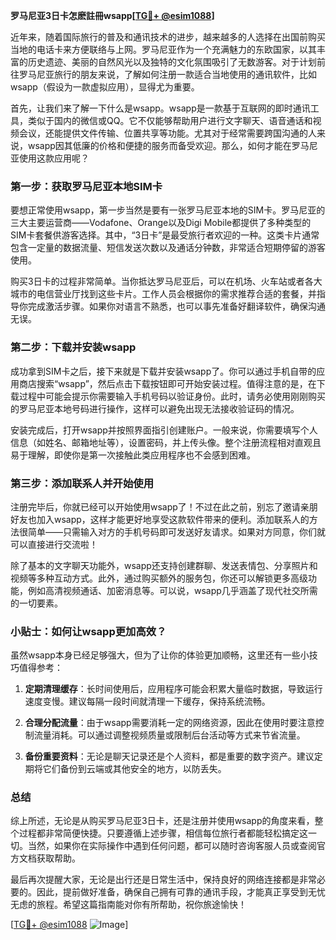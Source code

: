 **罗马尼亚3日卡怎麽註冊wsapp[[TG💪+ @esim1088](https://t.me/s/esim1088)]**

近年来，随着国际旅行的普及和通讯技术的进步，越来越多的人选择在出国前购买当地的电话卡来方便联络与上网。罗马尼亚作为一个充满魅力的东欧国家，以其丰富的历史遗迹、美丽的自然风光以及独特的文化氛围吸引了无数游客。对于计划前往罗马尼亚旅行的朋友来说，了解如何注册一款适合当地使用的通讯软件，比如wsapp（假设为一款虚拟应用），显得尤为重要。

首先，让我们来了解一下什么是wsapp。wsapp是一款基于互联网的即时通讯工具，类似于国内的微信或QQ。它不仅能够帮助用户进行文字聊天、语音通话和视频会议，还能提供文件传输、位置共享等功能。尤其对于经常需要跨国沟通的人来说，wsapp因其低廉的价格和便捷的服务而备受欢迎。那么，如何才能在罗马尼亚使用这款应用呢？

### 第一步：获取罗马尼亚本地SIM卡

要想正常使用wsapp，第一步当然是要有一张罗马尼亚本地的SIM卡。罗马尼亚的三大主要运营商——Vodafone、Orange以及Digi Mobile都提供了多种类型的SIM卡套餐供游客选择。其中，“3日卡”是最受旅行者欢迎的一种。这类卡片通常包含一定量的数据流量、短信发送次数以及通话分钟数，非常适合短期停留的游客使用。

购买3日卡的过程非常简单。当你抵达罗马尼亚后，可以在机场、火车站或者各大城市的电信营业厅找到这些卡片。工作人员会根据你的需求推荐合适的套餐，并指导你完成激活步骤。如果你对语言不熟悉，也可以事先准备好翻译软件，确保沟通无误。

### 第二步：下载并安装wsapp

成功拿到SIM卡之后，接下来就是下载并安装wsapp了。你可以通过手机自带的应用商店搜索“wsapp”，然后点击下载按钮即可开始安装过程。值得注意的是，在下载过程中可能会提示你需要输入手机号码以验证身份。此时，请务必使用刚刚购买的罗马尼亚本地号码进行操作，这样可以避免出现无法接收验证码的情况。

安装完成后，打开wsapp并按照界面指引创建账户。一般来说，你需要填写个人信息（如姓名、邮箱地址等），设置密码，并上传头像。整个注册流程相对直观且易于理解，即使你是第一次接触此类应用程序也不会感到困难。

### 第三步：添加联系人并开始使用

注册完毕后，你就已经可以开始使用wsapp了！不过在此之前，别忘了邀请亲朋好友也加入wsapp，这样才能更好地享受这款软件带来的便利。添加联系人的方法很简单——只需输入对方的手机号码即可发送好友请求。如果对方同意，你们就可以直接进行交流啦！

除了基本的文字聊天功能外，wsapp还支持创建群聊、发送表情包、分享照片和视频等多种互动方式。此外，通过购买额外的服务包，你还可以解锁更多高级功能，例如高清视频通话、加密消息等。可以说，wsapp几乎涵盖了现代社交所需的一切要素。

### 小贴士：如何让wsapp更加高效？

虽然wsapp本身已经足够强大，但为了让你的体验更加顺畅，这里还有一些小技巧值得参考：

1. **定期清理缓存**：长时间使用后，应用程序可能会积累大量临时数据，导致运行速度变慢。建议每隔一段时间就清理一下缓存，保持系统流畅。
   
2. **合理分配流量**：由于wsapp需要消耗一定的网络资源，因此在使用时要注意控制流量消耗。可以通过调整视频质量或限制后台活动等方式来节省流量。

3. **备份重要资料**：无论是聊天记录还是个人资料，都是重要的数字资产。建议定期将它们备份到云端或其他安全的地方，以防丢失。

### 总结

综上所述，无论是从购买罗马尼亚3日卡，还是注册并使用wsapp的角度来看，整个过程都非常简便快捷。只要遵循上述步骤，相信每位旅行者都能轻松搞定这一切。当然，如果你在实际操作中遇到任何问题，都可以随时咨询客服人员或查阅官方文档获取帮助。

最后再次提醒大家，无论是出行还是日常生活中，保持良好的网络连接都是非常必要的。因此，提前做好准备，确保自己拥有可靠的通讯手段，才能真正享受到无忧无虑的旅程。希望这篇指南能对你有所帮助，祝你旅途愉快！

[[TG💪+ @esim1088](https://t.me/s/esim1088) ![Image](https://i.postimg.cc/4NQfJmqS/Snipaste-2025-05-13-00-14-12.png)]